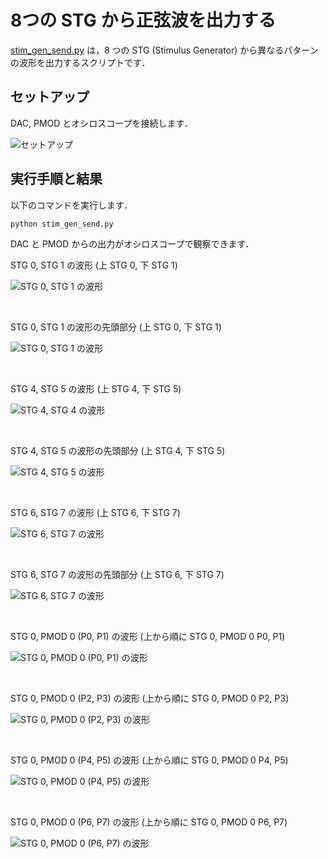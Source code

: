 # 8つの STG から正弦波を出力する

[stim_gen_send.py](./stim_gen_send.py) は，8 つの STG (Stimulus Generator) から異なるパターンの波形を出力するスクリプトです．

## セットアップ

DAC, PMOD とオシロスコープを接続します．

![セットアップ](../../docs/stg/images/stg_x8_send_setup.png)

## 実行手順と結果

以下のコマンドを実行します．

```
python stim_gen_send.py
```

DAC と PMOD からの出力がオシロスコープで観察できます．


STG 0, STG 1 の波形  (上 STG 0, 下 STG 1)

![STG 0, STG 1 の波形](images/stg_0_1_whole.jpg)

<br>

STG 0, STG 1 の波形の先頭部分 (上 STG 0, 下 STG 1)

![STG 0, STG 1 の波形](images/stg_0_1_part.jpg)

<br>

STG 4, STG 5 の波形  (上 STG 4, 下 STG 5)

![STG 4, STG 4 の波形](images/stg_4_5_whole.jpg)

<br>

STG 4, STG 5 の波形の先頭部分 (上 STG 4, 下 STG 5)

![STG 4, STG 5 の波形](images/stg_4_5_part.jpg)

<br>

STG 6, STG 7 の波形  (上 STG 6, 下 STG 7)

![STG 6, STG 7 の波形](images/stg_6_7_whole.jpg)

<br>

STG 6, STG 7 の波形の先頭部分 (上 STG 6, 下 STG 7)

![STG 6, STG 7 の波形](images/stg_6_7_part.jpg)

<br>

STG 0, PMOD 0 (P0, P1) の波形   (上から順に STG 0, PMOD 0 P0, P1)

![STG 0, PMOD 0 (P0, P1) の波形](images/stg_0_pmod_0_p0_p1.jpg)

<br>

STG 0, PMOD 0 (P2, P3) の波形   (上から順に STG 0, PMOD 0 P2, P3)

![STG 0, PMOD 0 (P2, P3) の波形](images/stg_0_pmod_0_p2_p3.jpg)

<br>

STG 0, PMOD 0 (P4, P5) の波形   (上から順に STG 0, PMOD 0 P4, P5)

![STG 0, PMOD 0 (P4, P5) の波形](images/stg_0_pmod_0_p4_p5.jpg)

<br>

STG 0, PMOD 0 (P6, P7) の波形   (上から順に STG 0, PMOD 0 P6, P7)

![STG 0, PMOD 0 (P6, P7) の波形](images/stg_0_pmod_0_p6_p7.jpg)
